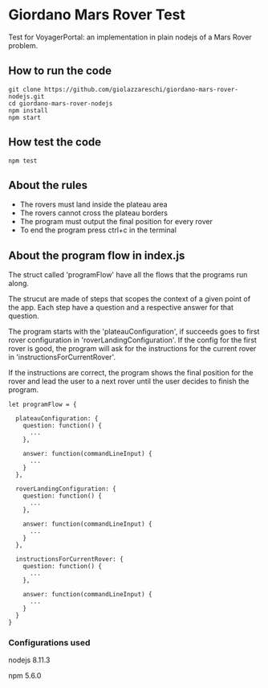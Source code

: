 # Giordano Mars Rover Test

Test for VoyagerPortal: an implementation in plain nodejs of a Mars Rover problem.

## How to run the code
```
git clone https://github.com/giolazzareschi/giordano-mars-rover-nodejs.git
cd giordano-mars-rover-nodejs
npm install
npm start
```

## How test the code

```
npm test
```

## About the rules
- The rovers must land inside the plateau area
- The rovers cannot cross the plateau borders
- The program must output the final position for every rover
- To end the program press ctrl+c in the terminal


## About the program flow in index.js
The struct called 'programFlow' have all the flows that the programs run along. 

The strucut are made of steps that scopes the context of a given point of the app.
Each step have a question and a respective answer for that question.

The program starts with the 'plateauConfiguration', if succeeds goes to first rover
configuration in 'roverLandingConfiguration'. If the config for the first rover
is good, the program will ask for the instructions for the current rover in
'instructionsForCurrentRover'.

If the instructions are correct, the program shows the final position for the rover
and lead the user to a next rover until the user decides to finish the program.

```
let programFlow = {

  plateauConfiguration: {
    question: function() {
      ...
    },

    answer: function(commandLineInput) {
      ...
    }
  },

  roverLandingConfiguration: {
    question: function() {
      ...
    },

    answer: function(commandLineInput) {
      ...
    }
  },

  instructionsForCurrentRover: {
    question: function() {
      ...
    },

    answer: function(commandLineInput) {
      ...
    }
  }
}
```

### Configurations used

nodejs 8.11.3

npm 5.6.0